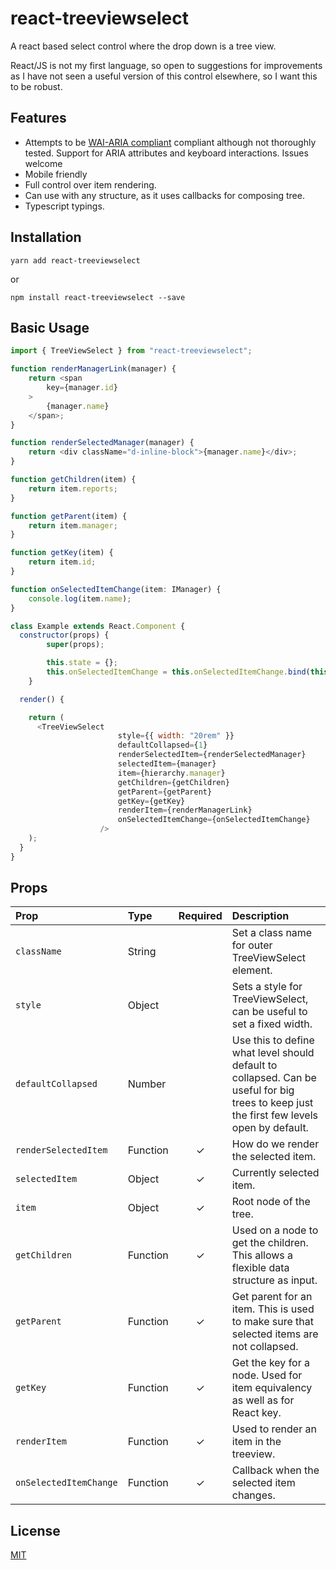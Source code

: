 # react-treeviewselect
A react based select control where the drop down is a tree view.

React/JS is not my first language, so open to suggestions for improvements as I have not seen a useful version of this control elsewhere, so I want this to be robust.

## Features

* Attempts to be [WAI-ARIA compliant](https://rawgit.com/w3c/aria-practices/master/aria-practices-DeletedSectionsArchive.html#autocomplete) compliant although not thoroughly tested.  Support for ARIA attributes and keyboard interactions.  Issues welcome
* Mobile friendly
* Full control over item rendering.
* Can use with any structure, as it uses callbacks for composing tree.
* Typescript typings.

## Installation

```shell
yarn add react-treeviewselect
```

or

```shell
npm install react-treeviewselect --save
```

## Basic Usage

```js
import { TreeViewSelect } from "react-treeviewselect";

function renderManagerLink(manager) {
    return <span
        key={manager.id}
    >
        {manager.name}
    </span>;
}

function renderSelectedManager(manager) {
    return <div className="d-inline-block">{manager.name}</div>;
}

function getChildren(item) {
    return item.reports;
}

function getParent(item) {
    return item.manager;
}

function getKey(item) {
    return item.id;
}

function onSelectedItemChange(item: IManager) {
    console.log(item.name);
}

class Example extends React.Component {
  constructor(props) {
        super(props);

        this.state = {};
        this.onSelectedItemChange = this.onSelectedItemChange.bind(this);
    }

  render() {

    return (
      <TreeViewSelect
                        style={{ width: "20rem" }}
                        defaultCollapsed={1}
                        renderSelectedItem={renderSelectedManager}
                        selectedItem={manager}
                        item={hierarchy.manager}
                        getChildren={getChildren}
                        getParent={getParent}
                        getKey={getKey}
                        renderItem={renderManagerLink}
                        onSelectedItemChange={onSelectedItemChange}
                    />
    );
  }
}
```

## Props

| Prop | Type | Required | Description |
| :--- | :--- | :---: | :--- |
| `className` | String | | Set a class name for outer TreeViewSelect element. |
| `style` | Object | | Sets a style for TreeViewSelect, can be useful to set a fixed width. |
| `defaultCollapsed` | Number | | Use this to define what level should default to collapsed.  Can be useful for big trees to keep just the first few levels open by default. |
| `renderSelectedItem` | Function | ✓ | How do we render the selected item. |
| `selectedItem` | Object | ✓ | Currently selected item. |
| `item` | Object | ✓ | Root node of the tree. |
| `getChildren` | Function | ✓ | Used on a node to get the children.  This allows a flexible data structure as input. |
| `getParent` | Function | ✓ | Get parent for an item.  This is used to make sure that selected items are not collapsed. |
| `getKey` | Function | ✓ | Get the key for a node.  Used for item equivalency as well as for React key. |
| `renderItem` | Function | ✓ | Used to render an item in the treeview. |
| `onSelectedItemChange` | Function | ✓ | Callback when the selected item changes. |


## License

[MIT](https://github.com/cleverguy25/react-treeviewselect/blob/master/LICENSE)

